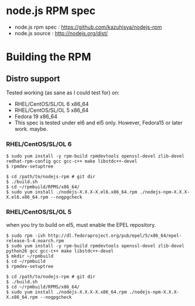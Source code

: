 #  node.js RPM spec
* node.js rpm spec : https://github.com/kazuhisya/nodejs-rpm
* node.js source   : http://nodejs.org/dist/


# Building the RPM

## Distro support

Tested working (as sane as I could test for) on:

* RHEL/CentOS/SL/OL 6 x86_64
* RHEL/CentOS/SL/OL 5 x86_64
* Fedora 19 x86_64
*  This spec is tested under el6 and el5 only.
However, Fedora15 or later work. maybe.

### RHEL/CentOS/SL/OL 6

    $ sudo yum install -y rpm-build rpmdevtools openssl-devel zlib-devel redhat-rpm-config gcc gcc-c++ make libstdc++-devel
    $ rpmdev-setuptree

    $ cd /path/to/nodejs-rpm # git dir
    $ ./build.sh
    $ cd ~/rpmbuild/RPMS/x86_64/
    $ sudo yum install ./nodejs-X.X.X-X.el6.x86_64.rpm ./nodejs-npm-X.X.X-X.el6.x86_64.rpm --nogpgcheck

### RHEL/CentOS/SL/OL 5

when you try to build on el5, must enable the EPEL repository.

    $ sudo rpm -ivh http://dl.fedoraproject.org/pub/epel/5/x86_64/epel-release-5-4.noarch.rpm
    $ sudo yum install -y rpm-build rpmdevtools openssl-devel zlib-devel python26 gcc gcc-c++ make libstdc++-devel
    $ mkdir ~/rpmbuild
    $ cd ~/rpmbuild
    $ rpmdev-setuptree

    $ cd /path/to/nodejs-rpm # git dir
    $ ./build.sh
    $ cd ~/rpmbuild/RPMS/x86_64/
    $ sudo yum install ./nodejs-X.X.X-X.x86_64.rpm ./nodejs-npm-X.X.X-X.x86_64.rpm --nogpgcheck
